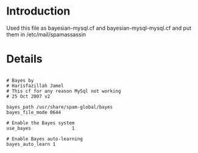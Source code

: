 # Introduction #

Used this file as bayesian-mysql.cf and bayesian-mysql-mysql.cf and put them in /etc/mail/spamassassin


# Details #

```

# Bayes by
# Harisfazillah Jamel
# This cf for any reason MySql not working
# 25 Oct 2007 v2

bayes_path /usr/share/spam-global/bayes
bayes_file_mode 0644

# Enable the Bayes system
use_bayes               1

# Enable Bayes auto-learning
bayes_auto_learn 1



```